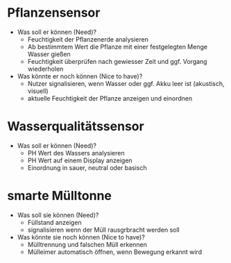 # Pflanzensensor
- Was soll er können (Need)?
    - Feuchtigkeit der Pflanzenerde analysieren
    - Ab bestimmtem Wert die Pflanze mit einer festgelegten Menge Wasser gießen
    -  Feuchtigkeit überprüfen nach gewiesser Zeit und ggf. Vorgang wiederholen
- Was könnte er noch können (Nice to have)?
    - Nutzer signalisieren, wenn Wasser oder ggf. Akku leer ist (akustisch, visuell)
    - aktuelle Feuchtigkeit der Pflanze anzeigen und einordnen

# Wasserqualitätssensor
-  Was soll er können (Need)?
    - PH Wert des Wassers analysieren
    - PH Wert auf einem Display anzeigen
    - Einordnung in sauer, neutral oder basisch

# smarte Mülltonne
- Was soll sie können (Need)?
    - Füllstand anzeigen
    - signalisieren wenn der Müll rausgrbracht werden soll
- Was könnte sie noch können (Nice to have)?
    - Mülltrennung und falschen Müll erkennen
    - Mülleimer automatisch öffnen, wenn Bewegung erkannt wird
